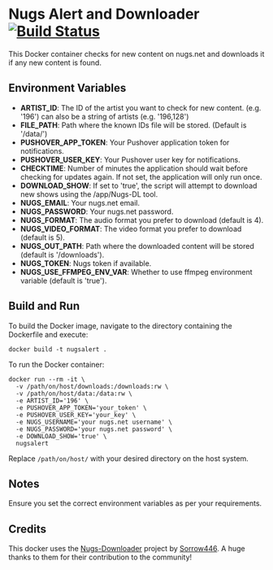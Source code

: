 # Nugs Alert and Downloader [![Build Status](https://drone.gitea.blubeacon.com/api/badges/vertigo235/nugsalert/status.svg)](https://drone.gitea.blubeacon.com/vertigo235/nugsalert)

This Docker container checks for new content on nugs.net and downloads it if any new content is found.

## Environment Variables

- **ARTIST_ID**: The ID of the artist you want to check for new content. (e.g. '196') can also be a string of artists (e.g. '196,128')
- **FILE_PATH**: Path where the known IDs file will be stored. (Default is '/data/')
- **PUSHOVER_APP_TOKEN**: Your Pushover application token for notifications.
- **PUSHOVER_USER_KEY**: Your Pushover user key for notifications.
- **CHECKTIME**: Number of minutes the application should wait before checking for updates again. If not set, the application will only run once.
- **DOWNLOAD_SHOW**: If set to 'true', the script will attempt to download new shows using the /app/Nugs-DL tool.
- **NUGS_EMAIL**: Your nugs.net email.
- **NUGS_PASSWORD**: Your nugs.net password.
- **NUGS_FORMAT**: The audio format you prefer to download (default is 4).
- **NUGS_VIDEO_FORMAT**: The video format you prefer to download (default is 5).
- **NUGS_OUT_PATH**: Path where the downloaded content will be stored (default is '/downloads').
- **NUGS_TOKEN**: Nugs token if available.
- **NUGS_USE_FFMPEG_ENV_VAR**: Whether to use ffmpeg environment variable (default is 'true').

## Build and Run

To build the Docker image, navigate to the directory containing the Dockerfile and execute:

```
docker build -t nugsalert .
```

To run the Docker container:

```
docker run --rm -it \
  -v /path/on/host/downloads:/downloads:rw \
  -v /path/on/host/data:/data:rw \
  -e ARTIST_ID='196' \
  -e PUSHOVER_APP_TOKEN='your_token' \
  -e PUSHOVER_USER_KEY='your_key' \
  -e NUGS_USERNAME='your nugs.net username' \
  -e NUGS_PASSWORD='your nugs.net password' \
  -e DOWNLOAD_SHOW='true' \
  nugsalert
```

Replace `/path/on/host/` with your desired directory on the host system.

## Notes

Ensure you set the correct environment variables as per your requirements.

## Credits
This docker uses the [Nugs-Downloader](https://github.com/Sorrow446/Nugs-Downloader) project by [Sorrow446](https://github.com/Sorrow446). A huge thanks to them for their contribution to the community!

